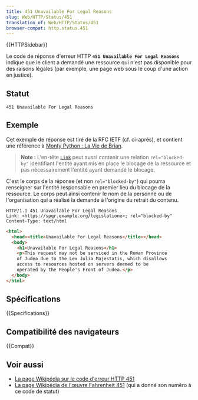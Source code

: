 ```yaml
---
title: 451 Unavailable For Legal Reasons
slug: Web/HTTP/Status/451
translation_of: Web/HTTP/Status/451
browser-compat: http.status.451
---
```

{{HTTPSidebar}}

Le code de réponse d'erreur HTTP **`451 Unavailable For Legal Reasons`** indique que le client a demandé une ressource qui n'est pas disponible pour des raisons légales (par exemple, une page web sous le coup d'une action en justice).

## Statut

```
451 Unavailable For Legal Reasons
```

## Exemple

Cet exemple de réponse est tiré de la RFC IETF (cf. ci-après), et contient une référence à [Monty Python&nbsp;: La Vie de Brian](https://fr.wikipedia.org/wiki/Monty_Python_:_La_Vie_de_Brian).

> **Note :** L'en-tête [`Link`](/fr/docs/Web/HTTP/Headers/Link) peut aussi contenir une relation `rel="blocked-by"` identifiant l'entité ayant mis en place le blocage de la ressource et pas nécessairement l'entité ayant demandé le blocage.

C'est le corps de la réponse (et non `rel="blocked-by"`) qui pourra renseigner sur l'entité responsable en premier lieu du blocage de la ressource. Le corps peut ainsi contenir le nom de la personne ou de l'organisation qui a réalisé la demande à l'origine du retrait du contenu.

```
HTTP/1.1 451 Unavailable For Legal Reasons
Link: <https://spqr.example.org/legislatione>; rel="blocked-by"
Content-Type: text/html
```

```html
<html>
  <head><title>Unavailable For Legal Reasons</title></head>
  <body>
    <h1>Unavailable For Legal Reasons</h1>
    <p>This request may not be serviced in the Roman Province
    of Judea due to the Lex Julia Majestatis, which disallows
    access to resources hosted on servers deemed to be
    operated by the People's Front of Judea.</p>
  </body>
</html>
```

## Spécifications

{{Specifications}}

## Compatibilité des navigateurs

{{Compat}}

## Voir aussi

- [La page Wikipédia sur le code d'erreur HTTP 451](https://fr.wikipedia.org/wiki/Erreur_HTTP_451)
- [La page Wikipédia de l'œuvre Fahrenheit 451](https://fr.wikipedia.org/wiki/Fahrenheit_451) (qui a donné son numéro à ce code de statut)
